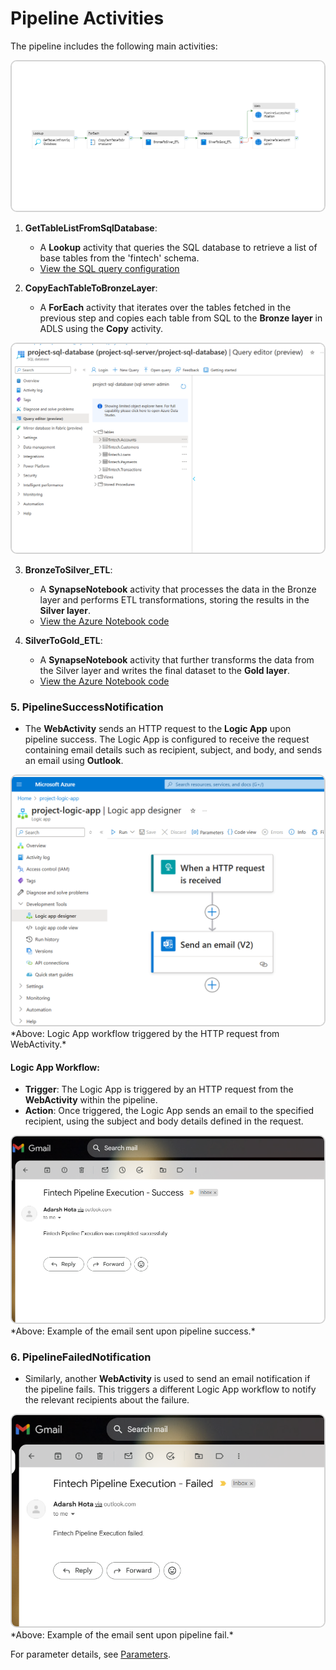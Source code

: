 # Pipeline Activities

The pipeline includes the following main activities:

<img src="../assets/images/fintech_pipeline.png" alt="SQL Database Tables" style="border: 2px solid #d3d3d3; border-radius: 10px;" width="500">

1. **GetTableListFromSqlDatabase**:
   - A **Lookup** activity that queries the SQL database to retrieve a list of base tables from the 'fintech' schema.
   - [View the SQL query configuration](../src/utils/query_tables_list_for_lookup_activity.sql)

2. **CopyEachTableToBronzeLayer**:
   - A **ForEach** activity that iterates over the tables fetched in the previous step and copies each table from SQL to the **Bronze layer** in ADLS using the **Copy** activity.

<img src="../assets/images/sql_database_tables.png" alt="SQL Database Tables" style="border: 2px solid #d3d3d3; border-radius: 10px;" width="500">

3. **BronzeToSilver_ETL**:
   - A **SynapseNotebook** activity that processes the data in the Bronze layer and performs ETL transformations, storing the results in the **Silver layer**.
   - [View the Azure Notebook code](../notebooks/BronzeToSilver_ETL.ipynb)

4. **SilverToGold_ETL**:
   - A **SynapseNotebook** activity that further transforms the data from the Silver layer and writes the final dataset to the **Gold layer**.
   - [View the Azure Notebook code](../notebooks/SilverToGold_ETL.ipynb)

### 5. **PipelineSuccessNotification**
   - The **WebActivity** sends an HTTP request to the **Logic App** upon pipeline success. The Logic App is configured to receive the request containing email details such as recipient, subject, and body, and sends an email using **Outlook**.

<img src="../assets/images/logic_app.png" alt="Logic App Workflow" style="border: 2px solid #d3d3d3; border-radius: 10px;" width="500">
*Above: Logic App workflow triggered by the HTTP request from WebActivity.*

   #### Logic App Workflow:
   - **Trigger**: The Logic App is triggered by an HTTP request from the **WebActivity** within the pipeline.
   - **Action**: Once triggered, the Logic App sends an email to the specified recipient, using the subject and body details defined in the request.

<img src="../assets/images/email_success.png" alt="Email Success" style="border: 2px solid #d3d3d3; border-radius: 10px;" width="500">
*Above: Example of the email sent upon pipeline success.*

### 6. **PipelineFailedNotification**
   - Similarly, another **WebActivity** is used to send an email notification if the pipeline fails. This triggers a different Logic App workflow to notify the relevant recipients about the failure.
  
<img src="../assets/images/email_fail.png" alt="Email Success" style="border: 2px solid #d3d3d3; border-radius: 10px;" width="500">
*Above: Example of the email sent upon pipeline fail.*

For parameter details, see [Parameters](Parameters.md).

